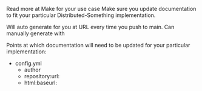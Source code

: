 Read more at
Make for your use case
Make sure you update documentation to fit your particular Distributed-Something implementation.

Will auto generate for you at URL every time you push to main.
Can manually generate with

Points at which documentation will need to be updated for your particular implementation:
- config.yml
  - author
  - repository:url:
  - html:baseurl:
